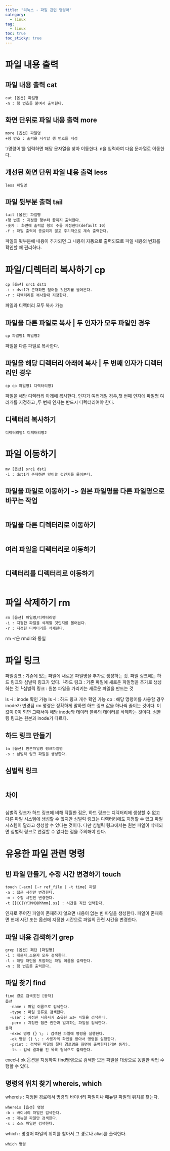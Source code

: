 ```yaml
---
title: "리눅스 - 파일 관련 명령어"
category:
  - linux
tag:
  - linux
toc: true
toc_sticky: true
---
```


# 파일 내용 출력
## 파일 내용 출력 cat
~~~
cat [옵션] 파일명
-n : 행 번호를 붙여서 출력한다.
~~~
## 화면 단위로 파일 내용 출력 more
~~~
more [옵션] 파일명
+행 번호 : 출력을 시작할 행 번호를 지정
~~~
'/명령어'를 입력하면 해당 문자열을 찾아 이동한다.
n을 입력하여 다음 문자열로 이동한다.
## 개선된 화면 단위 파일 내용 출력 less
~~~
less 파일명
~~~
## 파일 뒷부분 출력 tail
~~~
tail [옵션] 파일명
+행 번호 : 지정한 행부터 끝까지 출력한다.
-숫자 : 화면에 출력할 행의 수를 지정한다(default 10)
-f : 파일 출력이 종료되지 않고 주기적으로 계속 출력한다.
~~~
파일의 뒷부분에 내용이 추가되면 그 내용이 자동으로 출력되므로 파일 내용의 변화를 확인할 때 편리하다.

# 파일/디렉터리 복사하기 cp
~~~
cp [옵션] src1 dst1
-i : dst1가 존재하면 덮어쓸 것인지를 물어본다.
-r : 디렉터리를 복사할때 지정한다.
~~~
파일과 디렉터리 모두 복사 가능

## 파일을 다른 파일로 복사 | 두 인자가 모두 파일인 경우
~~~
cp 파일명1 파일명2
~~~
파일을 다른 파일로 복사한다.
## 파일을 해당 디렉터리 아래에 복사 | 두 번째 인자가 디렉터리인 경우
~~~
cp cp 파일명1 디렉터리명1
~~~
파일을 해당 디렉터리 아래에 복사한다.
인자가 여러개일 경우,첫 번째 인자에 파일명 여러개를 지정하고 ,두 번째 인자는 반드시 디렉터리여야 한다.
## 디렉터리 복사하기
~~~
디렉터리명1 디렉터리명2
~~~

# 파일 이동하기
~~~
mv [옵션] src1 dst1
-i : dst1가 존재하면 덮어쓸 것인지를 물어본다.
~~~
## 파일을 파일로 이동하기 -> 원본 파일명을 다른 파일명으로 바꾸는 작업
~~~

~~~
## 파일을 다른 디렉터리로 이동하기
~~~

~~~
## 여러 파일을 디렉터리로 이동하기
~~~

~~~
## 디렉터리를 디렉터리로 이동하기
~~~

~~~

# 파일 삭제하기 rm
~~~
rm [옵션] 파일명/디렉터리명
-i : 지정한 파일을 삭제할 것인지를 물어본다.
-r : 지정한 디렉터리를 삭제한다.
~~~
rm -r은 rmdir와 동일

# 파일 링크
파일링크 : 기존에 있는 파일에 새로운 파일명을 추가로 생성하는 것. 파일 링크에는 하드 링크와 심벌릭 링크가 있다.
└하드 링크 : 기존 파일에 새로운 파일명을 추가로 생성하는 것
└심벌릭 링크 : 원본 파일을 가리키는 새로운 파일을 만드는 것

ls -i : inode 확인 가능
ls -l : 하드 링크 개수 확인 가능
cp : 해당 명령어를 사용할 경우 inode가 변경됨
rm 명령은 정확하게 말하면 하드 링크 값을 하나씩 줄이는 것이다. 이 값이 0이 되면 그때서야 해당 inode와 데이터 블록의 데이터를 삭제하는 것이다.
심볼링 링크는 원본과 inode가 다르다.
## 하드 링크 만들기
~~~
ln [옵션] 원본파일명 링크파일명
-s : 심벌릭 링크 파일을 생성한다.
~~~

## 심벌릭 링크
~~~

~~~
## 차이
~~~

~~~
심벌릭 링크가 하드 링크에 비해 탁월한 점은, 하드 링크는 디렉터리에 생성할 수 없고 다른 파일 시스템에 생성할 수 없지만 심벌릭 링크는 디렉터리에도 지정할 수 있고 파일 시스템이 달라고 생성할 수 있다는 것이다. 다만 심벌릭 링크에서는 원본 파일이 삭제되면 심벌릭 링크로 연결할 수 없다는 점을 주의해야 한다.

# 유용한 파일 관련 명령
## 빈 파일 만들기, 수정 시간 변경하기 touch
~~~
touch [-acm] [-r ref_file | -t time] 파일
-a : 접근 시간만 변경한다.
-m : 수정 시간만 변경한다.
-t [[CC]YY]MMDDhhmm[.ss] : 시간을 직접 입력한다.
~~~
인자로 주어진 파일이 존재하지 않으면 내용이 없는 빈 파일을 생성한다.
파일이 존재하면 현재 시간 또는 옵션에 지정한 시간으로 파일의 관련 시간을 변경한다.
## 파일 내용 검색하기 grep
~~~
grep [옵션] 패턴 [파일명]
-i : 대문자,소문자 모두 검색한다.
-l : 해당 패턴을 포함하는 파일 이름을 출력한다.
-n : 행 번호를 출력한다.
~~~
## 파일 찾기 find
~~~
find 경로 검색조건 [동작]
옵션
  -name : 파일 이름으로 검색한다.
  -type : 파일 종류로 검색한다.
  -user : 지정한 사용자가 소유한 모든 파일을 검색한다.
  -perm : 지정한 접근 권한과 일치하는 파일을 검색한다.
동작
  -exec 명령 {} \; : 검색된 파일에 명령을 실행한다.
  -ok 명령 {} \; : 사용자의 확인을 받아서 명령을 실행한다.
  -print : 검색된 파일의 절대 경로명을 화면에 출력한다(기본 동작).
  -ls : 검색 결과를 긴 목록 형식으로 출력한다.
~~~
exec나 ok 옵션을 지정하여 find명령으로 검색한 모든 파일을 대상으로 동일한 작업 수행할 수 있다.
## 명령의 위치 찾기 whereis, which
whereis : 지정된 경로에서 명령의 바이너리 파일이나 매뉴얼 파일의 위치를 찾는다.
~~~
whereis [옵션] 명령
-b : 바이너리 파일만 검색한다.
-m : 매뉴얼 파일만 검색한다.
-s : 소스 파일만 검색한다.
~~~
which : 명령어 파일의 위치를 찾아서 그 경로나 alias를 출력한다.
~~~
which 명령
~~~

